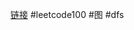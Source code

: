 [链接](https://leetcode.cn/problems/number-of-islands/description/?envType=study-plan-v2&envId=top-100-liked)
#leetcode100  #图 #dfs 


